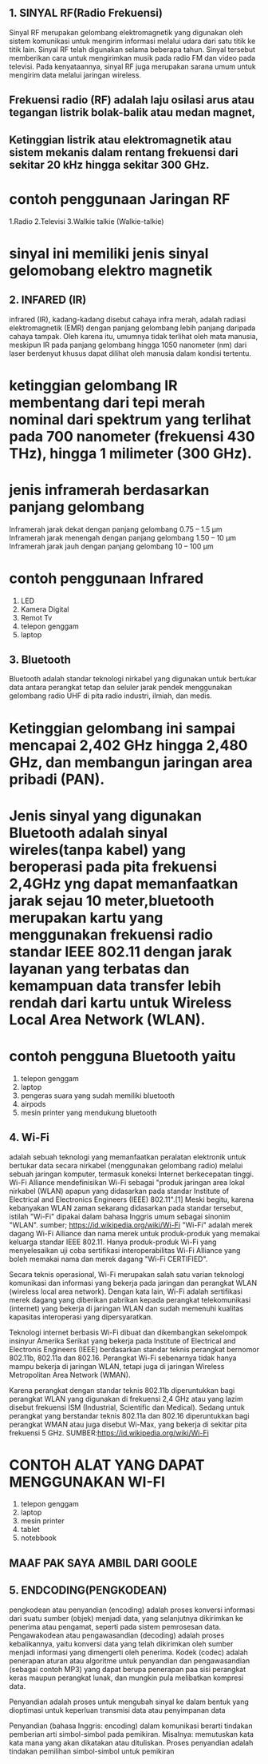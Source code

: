 ## 1. SINYAL RF(Radio Frekuensi)
  Sinyal RF merupakan gelombang elektromagnetik yang digunakan oleh sistem komunikasi untuk mengirim informasi melalui udara dari satu titik ke titik lain. Sinyal RF telah digunakan selama beberapa tahun. Sinyal tersebut memberikan cara untuk mengirimkan musik pada radio FM dan video pada televisi. Pada kenyataannya, sinyal RF juga merupakan sarana umum untuk mengirim data melalui jaringan wireless.
  ## Frekuensi radio (RF) adalah laju osilasi arus atau tegangan listrik bolak-balik atau medan magnet,
  ## Ketinggian listrik atau elektromagnetik atau sistem mekanis dalam rentang frekuensi dari sekitar 20 kHz hingga sekitar 300 GHz.
# contoh penggunaan Jaringan RF
 1.Radio
 2.Televisi 
 3.Walkie talkie (Walkie-talkie)
# sinyal ini memiliki jenis sinyal gelomobang elektro magnetik

## 2. INFARED (IR)
  infrared (IR), kadang-kadang disebut cahaya infra merah, adalah radiasi elektromagnetik (EMR) dengan panjang gelombang lebih panjang daripada cahaya tampak. Oleh karena itu, umumnya tidak terlihat oleh mata manusia, meskipun IR pada panjang gelombang hingga 1050 nanometer (nm) dari laser berdenyut khusus dapat dilihat oleh manusia dalam kondisi tertentu. 
  # ketinggian gelombang IR membentang dari tepi merah nominal dari spektrum yang terlihat pada 700 nanometer (frekuensi 430 THz), hingga 1 milimeter (300 GHz). 
  # jenis inframerah berdasarkan panjang gelombang
Inframerah jarak dekat dengan panjang gelombang 0.75 – 1.5 µm                
Inframerah jarak menengah dengan panjang gelombang 1.50 – 10 µm
Inframerah jarak jauh dengan panjang gelombang 10 – 100 µm
# contoh penggunaan Infrared
 1. LED
 2. Kamera Digital
 3. Remot Tv
 4. telepon genggam
 5. laptop
 
## 3. Bluetooth
  Bluetooth adalah standar teknologi nirkabel yang digunakan untuk bertukar data antara perangkat tetap dan seluler jarak pendek menggunakan gelombang radio UHF di pita radio industri, ilmiah, dan medis.
 # Ketinggian gelombang ini sampai mencapai 2,402 GHz hingga 2,480 GHz, dan membangun jaringan area pribadi (PAN).
 # Jenis sinyal yang digunakan Bluetooth adalah sinyal wireles(tanpa kabel) yang beroperasi pada pita frekuensi 2,4GHz yng dapat memanfaatkan jarak sejau 10 meter,bluetooth merupakan kartu yang menggunakan frekuensi radio standar IEEE 802.11 dengan jarak layanan yang terbatas dan kemampuan data transfer lebih rendah dari kartu untuk Wireless Local Area Network (WLAN).

# contoh pengguna Bluetooth yaitu
 1. telepon genggam
 2. laptop
 3. pengeras suara yang sudah memiliki bluetooth
 4. airpods
 5. mesin printer yang mendukung bluetooth
 
## 4. Wi-Fi
 adalah sebuah teknologi yang memanfaatkan peralatan elektronik untuk bertukar data secara nirkabel (menggunakan gelombang radio) melalui sebuah jaringan komputer, termasuk koneksi Internet berkecepatan tinggi. Wi-Fi Alliance mendefinisikan Wi-Fi sebagai "produk jaringan area lokal nirkabel (WLAN) apapun yang didasarkan pada standar Institute of Electrical and Electronics Engineers (IEEE) 802.11".[1] Meski begitu, karena kebanyakan WLAN zaman sekarang didasarkan pada standar tersebut, istilah "Wi-Fi" dipakai dalam bahasa Inggris umum sebagai sinonim "WLAN". sumber; https://id.wikipedia.org/wiki/Wi-Fi
"Wi-Fi" adalah merek dagang Wi-Fi Alliance dan nama merek untuk produk-produk yang memakai keluarga standar IEEE 802.11. Hanya produk-produk Wi-Fi yang menyelesaikan uji coba sertifikasi interoperabilitas Wi-Fi Alliance yang boleh memakai nama dan merek dagang "Wi-Fi CERTIFIED".

Secara teknis operasional, Wi-Fi merupakan salah satu varian teknologi komunikasi dan informasi yang bekerja pada jaringan dan perangkat WLAN (wireless local area network). Dengan kata lain, Wi-Fi adalah sertifikasi merek dagang yang diberikan pabrikan kepada perangkat telekomunikasi (internet) yang bekerja di jaringan WLAN dan sudah memenuhi kualitas kapasitas interoperasi yang dipersyaratkan.

Teknologi internet berbasis Wi-Fi dibuat dan dikembangkan sekelompok insinyur Amerika Serikat yang bekerja pada Institute of Electrical and Electronis Engineers (IEEE) berdasarkan standar teknis perangkat bernomor 802.11b, 802.11a dan 802.16. Perangkat Wi-Fi sebenarnya tidak hanya mampu bekerja di jaringan WLAN, tetapi juga di jaringan Wireless Metropolitan Area Network (WMAN).

Karena perangkat dengan standar teknis 802.11b diperuntukkan bagi perangkat WLAN yang digunakan di frekuensi 2,4 GHz atau yang lazim disebut frekuensi ISM (Industrial, Scientific dan Medical). Sedang untuk perangkat yang berstandar teknis 802.11a dan 802.16 diperuntukkan bagi perangkat WMAN atau juga disebut Wi-Max, yang bekerja di sekitar pita frekuensi 5 GHz. SUMBER:https://id.wikipedia.org/wiki/Wi-Fi

# CONTOH ALAT YANG DAPAT MENGGUNAKAN WI-FI
 1. telepon genggam
 2. laptop
 3. mesin printer
 4. tablet
 5. notebbook
  
  
  ## MAAF PAK SAYA AMBIL DARI GOOLE 
 

 ## 5. ENDCODING(PENGKODEAN)
   pengkodean atau penyandian (encoding) adalah proses konversi informasi dari suatu sumber (objek) menjadi data, yang selanjutnya dikirimkan ke penerima atau pengamat, seperti pada sistem pemrosesan data. Pengawakodean atau pengawasandian (decoding) adalah proses kebalikannya, yaitu konversi data yang telah dikirimkan oleh sumber menjadi informasi yang dimengerti oleh penerima. Kodek (codec) adalah penerapan aturan atau algoritme untuk penyandian dan pengawasandian (sebagai contoh MP3) yang dapat berupa penerapan paa sisi perangkat keras maupun perangkat lunak, dan mungkin pula melibatkan kompresi data.

Penyandian adalah proses untuk mengubah sinyal ke dalam bentuk yang dioptimasi untuk keperluan transmisi data atau penyimpanan data

Penyandian (bahasa Inggris: encoding) dalam komunikasi berarti tindakan pemberian arti simbol-simbol pada pemikiran. Misalnya: memutuskan kata kata mana yang akan dikatakan atau dituliskan. Proses penyandian adalah tindakan pemilihan simbol-simbol untuk pemikiran 
 

 
